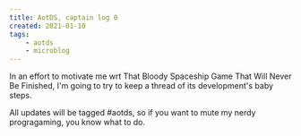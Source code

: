 ```yaml
---
title: AotDS, captain log 0
created: 2021-01-10
tags:
    - aotds
    - microblog
---
```


In an effort to motivate me wrt That Bloody Spaceship Game That Will Never Be Finished, I'm going to try to keep a thread of its development's baby steps.

All updates will be tagged #aotds, so if you want to mute my nerdy progragaming, you know what to do.
